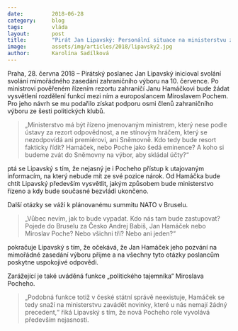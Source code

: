 ```yaml
---
date:         2018-06-28
category:     blog
tags:         vláda
layout:       post
title:        "Pirát Jan Lipavský: Personální situace na ministerstvu zahraničí vyžaduje okamžité řešení"
image:        assets/img/articles/2018/lipavsky2.jpg
author:       Karolína Sadílková
---
```


Praha, 28. června 2018 – Pirátský poslanec Jan Lipavský inicioval svolání svolání mimořádného zasedání zahraničního výboru na 10. července. Po ministrovi pověřeném řízením rezortu zahraničí Janu Hamáčkovi bude žádat vysvětlení rozdělení funkcí mezi ním a europoslancem Miroslavem Pochem. Pro jeho návrh se mu podařilo získat podporu osmi členů zahraničního výboru ze šesti politických klubů.

> „Ministerstvo má být řízeno jmenovaným ministrem, který nese podle ústavy za rezort odpovědnost, a ne stínovým hráčem, který se nezodpovídá ani premiérovi, ani Sněmovně. Kdo tedy bude resort fakticky řídit? Hamáček, nebo Poche jako šedá eminence? A koho si budeme zvát do Sněmovny na výbor, aby skládal účty?“ 

ptá se Lipavský s tím, že nejasný je i Pocheho přístup k utajovaným informacím, na který nebude mít ze své pozice nárok. Od Hamáčka bude chtít Lipavský především vysvětlit, jakým způsobem bude ministerstvo řízeno a kdy bude současné bezvládí ukončeno. 

Další otázky se váží k plánovanému summitu NATO v Bruselu. 
> „Vůbec nevím, jak to bude vypadat. Kdo nás tam bude zastupovat? Pojede do Bruselu za Česko Andrej Babiš, Jan Hamáček nebo Miroslav Poche? Nebo všichni tři? Nebo ani jeden?“ 

pokračuje Lipavský s tím, že očekává, že Jan Hamáček jeho pozvání na mimořádné zasedání výboru přijme a na všechny tyto otázky poslancům poskytne uspokojivé odpovědi.

Zarážející je také uváděná funkce „politického tajemníka“ Miroslava Pocheho. 
> „Podobná funkce totiž v české státní správě neexistuje, Hamáček se tedy snaží na ministerstvu zavádět novinky, které u nás nemají žádný precedent,“ říká Lipavský s tím, že nová Pocheho role vyvolává především nejasnosti.  
